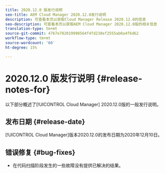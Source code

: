 ```yaml
---
title: 2020.12.0 版发行说明
seo-title: AEM Cloud Manager 2020.12.0发行说明
description: 可查看本页以获取Cloud Manager Release 2020.12.0的信息
seo-description: 可查看本页以获取AEM Cloud Manager 2020.12.0版的相关信息
translation-type: tm+mt
source-git-commit: 4767e782019998564f4fd238ef2555ab0a4f6d62
workflow-type: tm+mt
source-wordcount: '66'
ht-degree: 15%

---
```


# 2020.12.0 版发行说明 {#release-notes-for}

以下部分概述了[!UICONTROL Cloud Manager] 2020.12.0版的一般发行说明。

## 发布日期 {#release-date}

[!UICONTROL Cloud Manager]版本2020.12.0的发布日期为2020年12月10日。

## 错误修复 {#bug-fixes}

* 在代码扫描阶段发生的一些故障没有提供已解决的结果。
